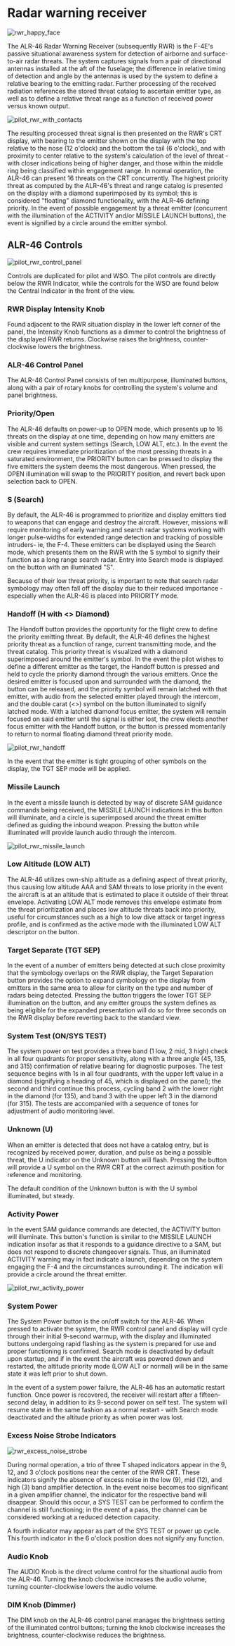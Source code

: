 # Radar warning receiver

![rwr_happy_face](../../img/rwr_happy_face.jpg)

The ALR-46 Radar Warning Receiver (subsequently RWR) is the F-4E's passive situational awareness
system for detection of airborne and surface-to-air radar threats. The system captures signals from
a pair of directional antennas installed at the aft of the fuselage; the difference in relative
timing of detection and angle by the antennas is used by the system to define a relative bearing to
the emitting radar. Further processing of the received radiation references the stored threat
catalog to ascertain emitter type, as well as to define a relative threat range as a function of
received power versus known output.

![pilot_rwr_with_contacts](../../img/rwr_with_contacts.jpg)

The resulting processed threat signal is then presented on the RWR's CRT display, with bearing to
the emitter shown on the display with the top relative to the nose (12 o'clock) and the bottom the
tail (6 o'clock), and with proximity to center relative to the system's calculation of the level of
threat - with closer indications being of higher danger, and those within the middle ring being
classified within engagement range. In normal operation, the ALR-46 can present 16 threats on the
CRT concurrently. The highest priority threat as computed by the ALR-46's threat and range catalog
is presented on the display with a diamond superimposed by its symbol; this is considered "floating"
diamond functionality, with the ALR-46 defining priority. In the event of possible engagement by a
threat emitter (concurrent with the illumination of the ACTIVITY and/or MISSILE LAUNCH buttons), the
event is signified by a circle around the emitter symbol.

## ALR-46 Controls

![pilot_rwr_control_panel](../../img/wso_an_apr_36.jpg)

Controls are duplicated for pilot and WSO. The pilot controls are
directly below the RWR Indicator, while the controls for the WSO are found
below the Central Indicator in the front of the view.

### RWR Display Intensity Knob

Found adjacent to the RWR situation display in the lower left corner of the panel, the Intensity
Knob functions as a dimmer to control the brightness of the displayed RWR returns. Clockwise raises
the brightness, counter-clockwise lowers the brightness.

### ALR-46 Control Panel

The ALR-46 Control Panel consists of ten multipurpose, illuminated buttons, along with a pair of
rotary knobs for controlling the system's volume and panel brightness.

### Priority/Open

The ALR-46 defaults on power-up to OPEN mode, which presents up to 16 threats on the display at one
time, depending on how many emitters are visible and current system settings (Search, LOW ALT,
etc.). In the event the crew requires immediate prioritization of the most pressing threats in a
saturated environment, the PRIORITY button can be pressed to display the five emitters the system
deems the most dangerous. When pressed, the OPEN illumination will swap to the PRIORITY position,
and revert back upon selection back to OPEN.

### S (Search)

By default, the ALR-46 is programmed to prioritize and display emitters tied to weapons that can
engage and destroy the aircraft. However, missions will require monitoring of early warning and
search radar systems working with longer pulse-widths for extended range detection and tracking of
possible intruders- ie, the F-4. These emitters can be displayed using the Search mode, which
presents them on the RWR with the S symbol to signify their function as a long range search radar.
Entry into Search mode is displayed on the button with an illuminated "S".

Because of their low threat priority, is important to note that search radar symbology may often
fall off the display due to their reduced importance - especially when the ALR-46 is placed into
PRIORITY mode.

### Handoff (H with <> Diamond)

The Handoff button provides the opportunity for the flight crew to define the priority emitting
threat. By default, the ALR-46 defines the highest priority threat as a function of range, current
transmitting mode, and the threat catalog. This priority threat is visualized with a diamond
superimposed around the emitter's symbol. In the event the pilot wishes to define a different emitter
as the target, the Handoff button is pressed and held to cycle the priority diamond through the
various emitters. Once the desired emitter is focused upon and surrounded with the diamond, the
button can be released, and the priority symbol will remain latched with that emitter, with audio
from the selected emitter played through the intercom, and the double carat (<>) symbol on the
button illuminated to signify latched mode. With a latched diamond focus emitter, the system will
remain focused on said emitter until the signal is either lost, the crew elects another focus
emitter with the Handoff button, or the button is pressed momentarily to return to normal floating
diamond threat priority mode.

![pilot_rwr_handoff](../../img/pilot_rwr_handoff.jpg)

In the event that the emitter is tight grouping of other symbols on the display, the TGT SEP mode
will be applied.

### Missile Launch

In the event a missile launch is detected by way of discrete SAM guidance commands being received,
the MISSILE LAUNCH indications in this button will illuminate, and a circle is superimposed around
the threat emitter defined as guiding the inbound weapon. Pressing the button while illuminated will
provide launch audio through the intercom.

![pilot_rwr_missile_launch](../../img/pilot_rwr_missile_launch.jpg)

### Low Altitude (LOW ALT)

The ALR-46 utilizes own-ship altitude as a defining aspect of threat priority, thus causing low
altitude AAA and SAM threats to lose priority in the event the aircraft is at an altitude that is
estimated to place it outside of their threat envelope. Activating LOW ALT mode removes this
envelope estimate from the threat prioritization and places low altitude threats back into priority,
useful for circumstances such as a high to low dive attack or target ingress profile, and is
confirmed as the active mode with the illuminated LOW ALT descriptor on the button.

### Target Separate (TGT SEP)

In the event of a number of emitters being detected at such close proximity that the symbology
overlaps on the RWR display, the Target Separation button provides the option to expand symbology on
the display from emitters in the same area to allow for clarity on the type and number of radars
being detected. Pressing the button triggers the lower TGT SEP illumination on the button, and any
emitter groups the system defines as being eligible for the expanded presentation will do so for
three seconds on the RWR display before reverting back to the standard view.

### System Test (ON/SYS TEST)

The system power on test provides a three band (1 low, 2 mid, 3 high) check in all four quadrants
for proper sensitivity, along with a three angle (45, 135, and 315) confirmation of relative bearing
for diagnostic purposes. The test sequence begins with 1s in all four quadrants, with the upper left
value in a diamond (signifying a heading of 45, which is displayed on the panel); the second and
third continue this process, cycling band 2 with the lower right in the diamond (for 135), and band
3 with the upper left 3 in the diamond (for 315). The tests are accompanied with a sequence of tones
for adjustment of audio monitoring level.

### Unknown (U)

When an emitter is detected that does not have a catalog entry, but is recognized by received power,
duration, and pulse as being a possible threat, the U indicator on the Unknown button will flash.
Pressing the button will provide a U symbol on the RWR CRT at the correct azimuth position for
reference and monitoring.

The default condition of the Unknown button is with the U symbol illuminated, but steady.

### Activity Power

In the event SAM guidance commands are detected, the ACTIVITY button will illuminate. This button's
function is similar to the MISSILE LAUNCH indication insofar as that it responds to a guidance
directive to a SAM, but does not respond to discrete changeover signals. Thus, an illuminated
ACTIVITY warning may in fact indicate a launch, depending on the system engaging the F-4 and the
circumstances surrounding it. The indication will provide a circle around the threat emitter.

![pilot_rwr_activity_power](../../img/pilot_rwr_activity_power.jpg)

### System Power

The System Power button is the on/off switch for the ALR-46. When pressed to activate the system,
the RWR control panel and display will cycle through their initial 9-second warmup, with the display
and illuminated buttons undergoing rapid flashing as the system is prepared for use and proper
functioning is confirmed. Search mode is deactivated by default upon startup, and if in the event
the aircraft was powered down and restarted, the altitude priority mode (LOW ALT or normal) will be
in the same state it was left prior to shut down.

In the event of a system power failure, the ALR-46 has an automatic restart function. Once power is
recovered, the receiver will restart after a fifteen-second delay, in addition to its 9-second power
on self test. The system will resume state in the same fashion as a normal restart - with Search
mode deactivated and the altitude priority as when power was lost.

### Excess Noise Strobe Indicators

![rwr_excess_noise_strobe](../../img/rwr_excess_noise_strobe.jpg)

During normal operation, a trio of three T shaped indicators appear in the 9, 12, and 3 o'clock
positions near the center of the RWR CRT. These indicators signify the absence of excess noise in
the low (9), mid (12), and high (3) band amplifier detection. In the event noise becomes too
significant in a given amplifier channel, the indicator for the respective band will disappear.
Should this occur, a SYS TEST can be performed to confirm the channel is still functioning; in the
event of a pass, the channel can be considered working at a reduced detection capacity.

A fourth indicator may appear as part of the SYS TEST or power up cycle. This fourth indicator in
the 6 o'clock position does not signify any function.

### Audio Knob

The AUDIO Knob is the direct volume control for the situational audio from the ALR-46. Turning the
knob clockwise increases the audio volume, turning counter-clockwise lowers the audio volume.

### DIM Knob (Dimmer)

The DIM knob on the ALR-46 control panel manages the brightness setting of the illuminated control
buttons; turning the knob clockwise increases the brightness, counter-clockwise reduces the
brightness.
